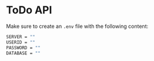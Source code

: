# ToDo API

Make sure to create an `.env` file with the following content:

```bash
SERVER = ""
USERID = ""
PASSWORD = ""
DATABASE = ""
```
